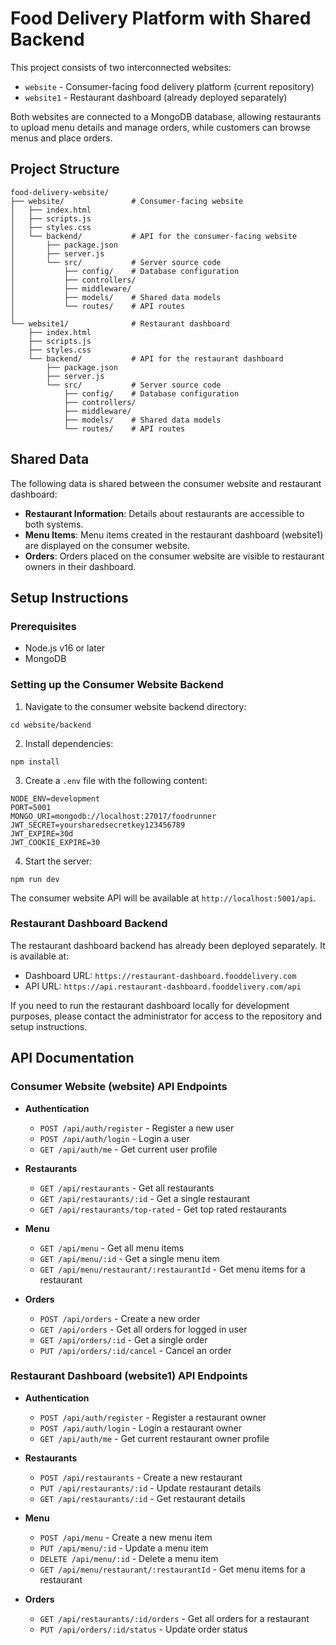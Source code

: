 # Food Delivery Platform with Shared Backend

This project consists of two interconnected websites:
- `website` - Consumer-facing food delivery platform (current repository)
- `website1` - Restaurant dashboard (already deployed separately)

Both websites are connected to a MongoDB database, allowing restaurants to upload menu details and manage orders, while customers can browse menus and place orders.

## Project Structure

```
food-delivery-website/
├── website/               # Consumer-facing website
│   ├── index.html
│   ├── scripts.js
│   ├── styles.css
│   └── backend/           # API for the consumer-facing website
│       ├── package.json
│       ├── server.js
│       └── src/           # Server source code
│           ├── config/    # Database configuration
│           ├── controllers/
│           ├── middleware/
│           ├── models/    # Shared data models
│           └── routes/    # API routes
│
└── website1/              # Restaurant dashboard
    ├── index.html
    ├── scripts.js
    ├── styles.css
    └── backend/           # API for the restaurant dashboard
        ├── package.json
        ├── server.js
        └── src/           # Server source code
            ├── config/    # Database configuration
            ├── controllers/
            ├── middleware/
            ├── models/    # Shared data models
            └── routes/    # API routes
```

## Shared Data

The following data is shared between the consumer website and restaurant dashboard:

- **Restaurant Information**: Details about restaurants are accessible to both systems.
- **Menu Items**: Menu items created in the restaurant dashboard (website1) are displayed on the consumer website.
- **Orders**: Orders placed on the consumer website are visible to restaurant owners in their dashboard.

## Setup Instructions

### Prerequisites

- Node.js v16 or later
- MongoDB

### Setting up the Consumer Website Backend

1. Navigate to the consumer website backend directory:
```
cd website/backend
```

2. Install dependencies:
```
npm install
```

3. Create a `.env` file with the following content:
```
NODE_ENV=development
PORT=5001
MONGO_URI=mongodb://localhost:27017/foodrunner
JWT_SECRET=yoursharedsecretkey123456789
JWT_EXPIRE=30d
JWT_COOKIE_EXPIRE=30
```

4. Start the server:
```
npm run dev
```

The consumer website API will be available at `http://localhost:5001/api`.

### Restaurant Dashboard Backend

The restaurant dashboard backend has already been deployed separately. It is available at:

- Dashboard URL: `https://restaurant-dashboard.fooddelivery.com`
- API URL: `https://api.restaurant-dashboard.fooddelivery.com/api`

If you need to run the restaurant dashboard locally for development purposes, please contact the administrator for access to the repository and setup instructions.

## API Documentation

### Consumer Website (website) API Endpoints

- **Authentication**
  - `POST /api/auth/register` - Register a new user
  - `POST /api/auth/login` - Login a user
  - `GET /api/auth/me` - Get current user profile

- **Restaurants**
  - `GET /api/restaurants` - Get all restaurants
  - `GET /api/restaurants/:id` - Get a single restaurant
  - `GET /api/restaurants/top-rated` - Get top rated restaurants

- **Menu**
  - `GET /api/menu` - Get all menu items
  - `GET /api/menu/:id` - Get a single menu item
  - `GET /api/menu/restaurant/:restaurantId` - Get menu items for a restaurant

- **Orders**
  - `POST /api/orders` - Create a new order
  - `GET /api/orders` - Get all orders for logged in user
  - `GET /api/orders/:id` - Get a single order
  - `PUT /api/orders/:id/cancel` - Cancel an order

### Restaurant Dashboard (website1) API Endpoints

- **Authentication**
  - `POST /api/auth/register` - Register a restaurant owner
  - `POST /api/auth/login` - Login a restaurant owner
  - `GET /api/auth/me` - Get current restaurant owner profile

- **Restaurants**
  - `POST /api/restaurants` - Create a new restaurant
  - `PUT /api/restaurants/:id` - Update restaurant details
  - `GET /api/restaurants/:id` - Get restaurant details

- **Menu**
  - `POST /api/menu` - Create a new menu item
  - `PUT /api/menu/:id` - Update a menu item
  - `DELETE /api/menu/:id` - Delete a menu item
  - `GET /api/menu/restaurant/:restaurantId` - Get menu items for a restaurant

- **Orders**
  - `GET /api/restaurants/:id/orders` - Get all orders for a restaurant
  - `PUT /api/orders/:id/status` - Update order status